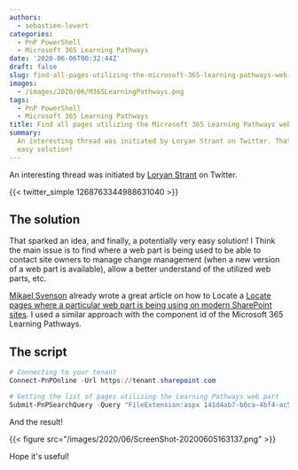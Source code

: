```yaml
---
authors:
  - sebastien-levert
categories:
  - PnP PowerShell
  - Microsoft 365 Learning Pathways
date: '2020-06-06T00:32:44Z'
draft: false
slug: find-all-pages-utilizing-the-microsoft-365-learning-pathways-web-part
images:
  - /images/2020/06/M365LearningPathways.png
tags:
  - PnP PowerShell
  - Microsoft 365 Learning Pathways
title: Find all pages utilizing the Microsoft 365 Learning Pathways web part
summary:
  An interesting thread was initiated by Loryan Strant on Twitter. That sparked an idea, and finally, a potentially very
  easy solution!
---
```


An interesting thread was initiated by [Loryan Strant](https://twitter.com/loryanstrant) on Twitter.

{{< twitter_simple 1268763344988631040 >}}

## The solution

That sparked an idea, and finally, a potentially very easy solution! I Think the main issue is to find where a web part
is being used to be able to contact site owners to manage change management (when a new version of a web part is
available), allow a better understand of the utilized web parts, etc.

[Mikael Svenson](https://twitter.com/mikaelsvenson) already wrote a great article on how to Locate a
[Locate pages where a particular web part is being using on modern SharePoint sites](https://www.techmikael.com/2019/02/locate-pages-where-particular-web-part.html).
I used a similar approach with the component id of the Microsoft 365 Learning Pathways.

## The script

```powershell
# Connecting to your tenant
Connect-PnPOnline -Url https://tenant.sharepoint.com

# Getting the list of pages utilizing the Learning Pathways web part
Submit-PnPSearchQuery -Query "FileExtension:aspx 141d4ab7-b6ca-4bf4-ac59-25b7bf93642d" -All -RelevantResults | Select-Object OriginalPath
```

And the result!

{{< figure src="/images/2020/06/ScreenShot-20200605163137.png" >}}

Hope it's useful!
